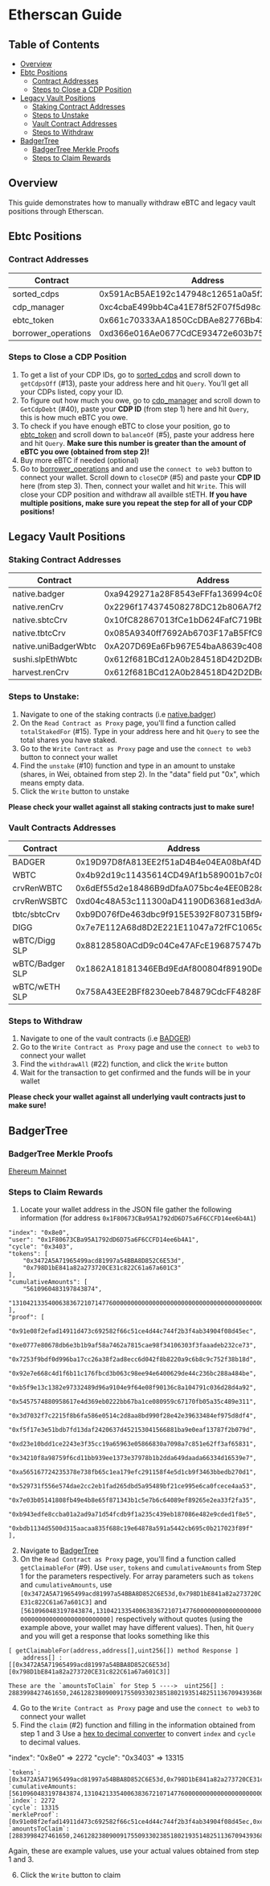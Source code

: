 # Etherscan Guide

## Table of Contents
- [Overview](#overview)
- [Ebtc Positions](#ebtc-positions)
    - [Contract Addresses](#contract-addresses)
    - [Steps to Close a CDP Position](#steps-to-close-a-cdp-position)
- [Legacy Vault Positions](#legacy-vault-positions)
    - [Staking Contract Addresses](#staking-contract-addresses)
    - [Steps to Unstake](#steps-to-unstake)
    - [Vault Contract Addresses](#vault-contracts-addresses)
    - [Steps to Withdraw](#steps-to-withdraw)
- [BadgerTree](#badgertree)
    - [BadgerTree Merkle Proofs](#badgertree-merkle-proofs)
    - [Steps to Claim Rewards](#steps-to-claim-rewards)

## Overview
This guide demonstrates how to manually withdraw eBTC and legacy vault positions through Etherscan.

## Ebtc Positions

### Contract Addresses

| Contract             | Address                                    |
| -----------          | ------------------------------------------ |
| sorted_cdps          | 0x591AcB5AE192c147948c12651a0a5f24f0529BE3 |
| cdp_manager          | 0xc4cbaE499bb4Ca41E78f52F07f5d98c375711774 |
| ebtc_token           | 0x661c70333AA1850CcDBAe82776Bb436A0fCfeEfB |
| borrower_operations  | 0xd366e016Ae0677CdCE93472e603b75051E022AD0 |

### Steps to Close a CDP Position

1. To get a list of your CDP IDs, go to [sorted_cdps](https://etherscan.io/address/0x591AcB5AE192c147948c12651a0a5f24f0529BE3#readContract) and scroll down to `getCdpsOff` (#13), paste your address here and hit `Query`. You’ll get all your CDPs listed, copy your ID.
2. To figure out how much you owe, go to [cdp_manager](https://etherscan.io/address/0xc4cbae499bb4ca41e78f52f07f5d98c375711774#readContract) and scroll down to `GetCdpDebt` (#40), paste your **CDP ID** (from step 1) here and hit `Query`, this is how much eBTC you owe.
3. To check if you have enough eBTC to close your position, go to [ebtc_token](https://etherscan.io/address/0x661c70333AA1850CcDBAe82776Bb436A0fCfeEfB#readContract) and scroll down to `balanceOf` (#5), paste your address here and hit `Query`. **Make sure this number is greater than the amount of eBTC you owe (obtained from step 2)!**
4. Buy more eBTC if needed (optional)
5. Go to [borrower_operations](https://etherscan.io/address/0xd366e016Ae0677CdCE93472e603b75051E022AD0#writeContract) and and use the `connect to web3` button to connect your wallet. Scroll down to `closeCDP` (#5) and paste your **CDP ID** here (from step 3). Then, connect your wallet and hit `Write`. This will close your CDP position and withdraw all availble stETH. **If you have multiple positions, make sure you repeat the step for all of your CDP positions!**

## Legacy Vault Positions

### Staking Contract Addresses

| Contract             | Address                                    |
| -------------        | ------------------------------------------ |
| native.badger        | 0xa9429271a28F8543eFFfa136994c0839E7d7bF77 |
| native.renCrv        | 0x2296f174374508278DC12b806A7f27c87D53Ca15 |
| native.sbtcCrv       | 0x10fC82867013fCe1bD624FafC719Bb92Df3172FC |
| native.tbtcCrv       | 0x085A9340ff7692Ab6703F17aB5FfC917B580a6FD |
| native.uniBadgerWbtc | 0xA207D69Ea6Fb967E54baA8639c408c31767Ba62D |
| sushi.slpEthWbtc     | 0x612f681BCd12A0b284518D42D2DBcC73B146eb65 | 
| harvest.renCrv       | 0x612f681BCd12A0b284518D42D2DBcC73B146eb65 |


### Steps to Unstake:

1. Navigate to one of the staking contracts (i.e [native.badger](https://etherscan.io/address/0xa9429271a28F8543eFFfa136994c0839E7d7bF77#code))
2. On the `Read Contract as Proxy` page, you'll find a function called `totalStakedFor` (#15). Type in your address here and hit `Query` to see the total shares you have staked.
3. Go to the `Write Contract as Proxy` page and use the `connect to web3` button to connect your wallet
4. Find the `unstake` (#10) function and type in an amount to unstake (shares, in Wei, obtained from step 2). In the "data" field put "0x", which means empty data. 
5. Click the `Write` button to unstake

**Please check your wallet against all staking contracts just to make sure!**

### Vault Contracts​ Addresses

| Contract         | Address                                    |
| -------------    | ------------------------------------------ |
| BADGER           | 0x19D97D8fA813EE2f51aD4B4e04EA08bAf4DFfC28 |
| WBTC             | 0x4b92d19c11435614CD49Af1b589001b7c08cD4D5 |
| crvRenWBTC       | 0x6dEf55d2e18486B9dDfaA075bc4e4EE0B28c1545 |
| crvRenWSBTC      | 0xd04c48A53c111300aD41190D63681ed3dAd998eC |
| tbtc/sbtcCrv     | 0xb9D076fDe463dbc9f915E5392F807315Bf940334 |
| DIGG             | 0x7e7E112A68d8D2E221E11047a72fFC1065c38e1a |
| wBTC/Digg SLP    | 0x88128580ACdD9c04Ce47AFcE196875747bF2A9f6 |
| wBTC/Badger SLP  | 0x1862A18181346EBd9EdAf800804f89190DeF24a5 |
| wBTC/wETH SLP    | 0x758A43EE2BFf8230eeb784879CdcFF4828F2544D |

### Steps to Withdraw

1. Navigate to one of the vault contracts (i.e [BADGER](https://etherscan.io/address/0x19D97D8fA813EE2f51aD4B4e04EA08bAf4DFfC28#code))
2. Go to the `Write Contract as Proxy` page and use the `connect to web3` to connect your wallet
3. Find the `withdrawAll` (#22) function, and click the `Write` button 
4. Wait for the transaction to get confirmed and the funds will be in your wallet

**Please check your wallet against all underlying vault contracts just to make sure!**

## BadgerTree

### BadgerTree Merkle Proofs

[Ehereum Mainnet](https://raw.githubusercontent.com/Badger-Finance/badger-legacy-sunset/refs/heads/main/merkle/badger-tree-1.json)

### Steps to Claim Rewards

1. Locate your wallet address in the JSON file gather the following information (for address `0x1F80673CBa95A1792dD6D75a6F6CCFD14ee6b4A1`)
```
"index": "0x8e0",
"user": "0x1F80673CBa95A1792dD6D75a6F6CCFD14ee6b4A1",
"cycle": "0x3403",
"tokens": [
    "0x3472A5A71965499acd81997a54BBA8D852C6E53d",
    "0x798D1bE841a82a273720CE31c822C61a67a601C3"
],
"cumulativeAmounts": [
    "5610960483197843874",
    "13104213354006383672107147760000000000000000000000000000000000000000000"
],
"proof": [
    "0x91e08f2efad14911d473c692582f66c51ce4d44c744f2b3f4ab34904f08d45ec",
    "0xe0777e80678db6e3b1b9af58a7462a7815cae98f34106303f3faaadeb232ce73",
    "0x7253f9bdf0d996ba17cc26a38f2ad8ecc6d042f8b8220a9c6b8c9c752f38b18d",
    "0x92e7e668c4d1f6b11c176fbcd3b063c98ee94e6400629de44c236bc288a484be",
    "0xb5f9e13c1382e97332489d96a9104e9f64e08f90136c8a104791c036d28d4a92",
    "0x5457574880958617e4d369eb0222bb67ba1ce080959c67170fb05a35c489e311",
    "0x3d7032f7c2215f8b6fa586e0514c2d8aa8bd990f28e42e39633484ef975d8df4",
    "0xf5f17e3e51bdb7fd13daf2420637d452153041566881ba9e0eaf13787f2b079d",
    "0xd23e10bdd1ce2243e3f35cc19a65963e05866830a7098a7c851e62ff3af65831",
    "0x34210f8a98759f6cd11bb939ee1373e37978b1b2dda649daada66334d16539e7",
    "0xa565167724235378e738fb65c1ea179efc291158f4e5d1cb9f3463bbedb270d1",
    "0x529731f556e574dae2cc2eb1fad265dbd5a95489bf21ce995e6ca0fcece4aa53",
    "0x7e03b05141808fb49e4b8e65f871343b1c5e7b6c64089ef89265e2ea33f2fa35",
    "0xb943edfe8ccba01a2ad9a71d54fcdb9f1a235c439eb187086e482e9cded1f8e5",
    "0xbdb1134d5500d315aacaa835f688c19e64878a591a5442cb695c0b217023f89f"
],
```

2. Navigate to [BadgerTree](https://etherscan.io/address/0x660802fc641b154aba66a62137e71f331b6d787a#code)
3. On the `Read Contract as Proxy` page, you'll find a function called `getClaimableFor` (#9). Use `user`, `tokens` and `cumulativeAmounts` from Step 1 for the parameters respectively. For array parameters such as `tokens` and `cumulativeAmounts`, use `[0x3472A5A71965499acd81997a54BBA8D852C6E53d,0x798D1bE841a82a273720CE31c822C61a67a601C3]` and `[5610960483197843874,13104213354006383672107147760000000000000000000000000000000000000000000]` respectively without quotes (using the example above, your wallet may have different values). Then, hit `Query` and you will get a response that looks something like this
```
[ getClaimableFor(address,address[],uint256[]) method Response ]
    address[] :  
[[0x3472A5A71965499acd81997a54BBA8D852C6E53d]
[0x798D1bE841a82a273720CE31c822C61a67a601C3]]

These are the `amountsToClaim` for Step 5 ---->  uint256[] :  2883998427461650,24612823809009175509330238518021935148251136709439368600216462363612
```
4. Go to the `Write Contract as Proxy` page and use the `connect to web3` to connect your wallet
5. Find the `claim` (#2) function and filling in the information obtained from step 1 and 3
Use a [hex to decimal converter](https://www.rapidtables.com/convert/number/hex-to-decimal.html) to convert `index` and `cycle` to decimal values.

"index": "0x8e0" => 2272
"cycle": "0x3403" => 13315

```
`tokens`: [0x3472A5A71965499acd81997a54BBA8D852C6E53d,0x798D1bE841a82a273720CE31c822C61a67a601C3]
`cumulativeAmounts: [5610960483197843874,13104213354006383672107147760000000000000000000000000000000000000000000]
`index`: 2272
`cycle`: 13315
`merkleProof`: [0x91e08f2efad14911d473c692582f66c51ce4d44c744f2b3f4ab34904f08d45ec,0xe0777e80678db6e3b1b9af58a7462a7815cae98f34106303f3faaadeb232ce73,0x7253f9bdf0d996ba17cc26a38f2ad8ecc6d042f8b8220a9c6b8c9c752f38b18d,0x92e7e668c4d1f6b11c176fbcd3b063c98ee94e6400629de44c236bc288a484be,0xb5f9e13c1382e97332489d96a9104e9f64e08f90136c8a104791c036d28d4a92,0x5457574880958617e4d369eb0222bb67ba1ce080959c67170fb05a35c489e311,0x3d7032f7c2215f8b6fa586e0514c2d8aa8bd990f28e42e39633484ef975d8df4,0xf5f17e3e51bdb7fd13daf2420637d452153041566881ba9e0eaf13787f2b079d,0xd23e10bdd1ce2243e3f35cc19a65963e05866830a7098a7c851e62ff3af65831,0x34210f8a98759f6cd11bb939ee1373e37978b1b2dda649daada66334d16539e7,0xa565167724235378e738fb65c1ea179efc291158f4e5d1cb9f3463bbedb270d1,0x529731f556e574dae2cc2eb1fad265dbd5a95489bf21ce995e6ca0fcece4aa53,0x7e03b05141808fb49e4b8e65f871343b1c5e7b6c64089ef89265e2ea33f2fa35,0xb943edfe8ccba01a2ad9a71d54fcdb9f1a235c439eb187086e482e9cded1f8e5,0xbdb1134d5500d315aacaa835f688c19e64878a591a5442cb695c0b217023f89f]
`amountsToClaim`: [2883998427461650,24612823809009175509330238518021935148251136709439368600216462363612]
```
Again, these are example values, use your actual values obtained from step 1 and 3.

6. Click the `Write` button to claim